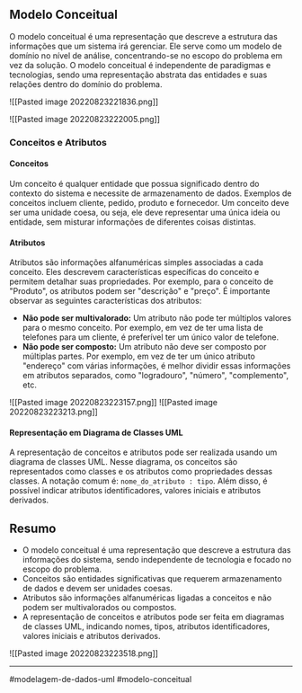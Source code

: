 ## Modelo Conceitual
O modelo conceitual é uma representação que descreve a estrutura das informações que um sistema irá gerenciar. Ele serve como um modelo de domínio no nível de análise, concentrando-se no escopo do problema em vez da solução. O modelo conceitual é independente de paradigmas e tecnologias, sendo uma representação abstrata das entidades e suas relações dentro do domínio do problema.

![[Pasted image 20220823221836.png]]

![[Pasted image 20220823222005.png]]
### Conceitos e Atributos
#### Conceitos
Um conceito é qualquer entidade que possua significado dentro do contexto do sistema e necessite de armazenamento de dados. Exemplos de conceitos incluem cliente, pedido, produto e fornecedor. Um conceito deve ser uma unidade coesa, ou seja, ele deve representar uma única ideia ou entidade, sem misturar informações de diferentes coisas distintas.
#### Atributos
Atributos são informações alfanuméricas simples associadas a cada conceito. Eles descrevem características específicas do conceito e permitem detalhar suas propriedades. Por exemplo, para o conceito de "Produto", os atributos podem ser "descrição" e "preço". É importante observar as seguintes características dos atributos:

- **Não pode ser multivalorado:** Um atributo não pode ter múltiplos valores para o mesmo conceito. Por exemplo, em vez de ter uma lista de telefones para um cliente, é preferível ter um único valor de telefone.
- **Não pode ser composto:** Um atributo não deve ser composto por múltiplas partes. Por exemplo, em vez de ter um único atributo "endereço" com várias informações, é melhor dividir essas informações em atributos separados, como "logradouro", "número", "complemento", etc.

![[Pasted image 20220823223157.png]]
![[Pasted image 20220823223213.png]]

#### Representação em Diagrama de Classes UML
A representação de conceitos e atributos pode ser realizada usando um diagrama de classes UML. Nesse diagrama, os conceitos são representados como classes e os atributos como propriedades dessas classes. A notação comum é: `nome_do_atributo : tipo`. Além disso, é possível indicar atributos identificadores, valores iniciais e atributos derivados.
## Resumo

- O modelo conceitual é uma representação que descreve a estrutura das informações do sistema, sendo independente de tecnologia e focado no escopo do problema.
- Conceitos são entidades significativas que requerem armazenamento de dados e devem ser unidades coesas.
- Atributos são informações alfanuméricas ligadas a conceitos e não podem ser multivalorados ou compostos.
- A representação de conceitos e atributos pode ser feita em diagramas de classes UML, indicando nomes, tipos, atributos identificadores, valores iniciais e atributos derivados.

![[Pasted image 20220823223518.png]]

---
 #modelagem-de-dados-uml  #modelo-conceitual